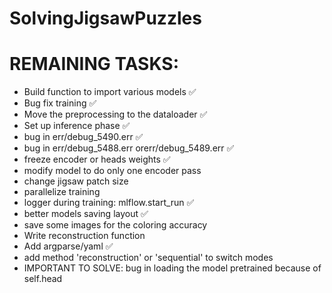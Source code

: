 # SolvingJigsawPuzzles


# REMAINING TASKS:
- Build function to import various models ✅
- Bug fix training ✅
- Move the preprocessing to the dataloader ✅
- Set up inference phase ✅
- bug in err/debug_5490.err ✅
- bug in err/debug_5488.err orerr/debug_5489.err ✅
- freeze encoder or heads weights ✅
- modify model to do only one encoder pass
- change jigsaw patch size
- parallelize training
- logger during training: mlflow.start_run ✅
- better models saving layout ✅
- save some images for the coloring accuracy
- Write reconstruction function 
- Add argparse/yaml ✅
- add method 'reconstruction' or 'sequential' to switch modes
- IMPORTANT TO SOLVE: bug in loading the model pretrained because of self.head